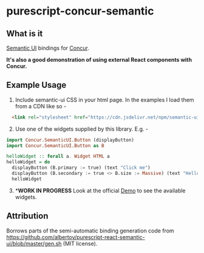 # purescript-concur-semantic

## What is it
[Semantic UI](https://semantic-ui.com/) bindings for [Concur](https://github.com/ajnsit/purescript-concur).

**It's also a good demonstration of using external React components with Concur.**

## Example Usage
1. Include semantic-ui CSS in your html page. In the examples I load them from a CDN like so -

```html
  <link rel="stylesheet" href="https://cdn.jsdelivr.net/npm/semantic-ui@2.3.1/dist/semantic.min.css">
```

2. Use one of the widgets supplied by this library. E.g. -

```purescript
import Concur.SemanticUI.Button (displayButton)
import Concur.SemanticUI.Button as B

helloWidget :: forall a. Widget HTML a
helloWidget = do
  displayButton (B.primary := true) (text "Click me")
  displayButton (B.secondary := true <> B.size := Massive) (text "Hello Sailor!")
  helloWidget
```

3. ***WORK IN PROGRESS** Look at the official [Demo](https://ajnsit.github.io/purescript-concur-semantic/) to see the available widgets.


## Attribution
Borrows parts of the semi-automatic binding generation code from https://github.com/albertov/purescript-react-semantic-ui/blob/master/gen.sh (MIT license).
